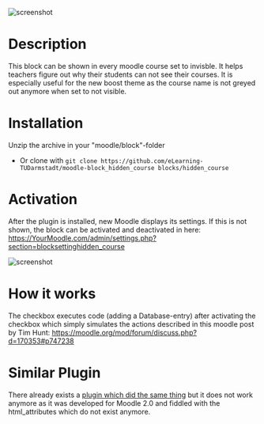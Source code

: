 ![screenshot](https://user-images.githubusercontent.com/15816473/33555151-8ee5f1b4-d8ff-11e7-844f-26375a53a853.jpg)

Description
===================
This block can be shown in every moodle course set to invisble. It helps teachers figure out why their students can not see their courses.
It is especially useful for the new boost theme as the course name is not greyed out anymore when set to not visible.

Installation
===================
Unzip the archive in your "moodle/block"-folder
* Or clone with ```git clone https://github.com/eLearning-TUDarmstadt/moodle-block_hidden_course blocks/hidden_course```

Activation
===================
After the plugin is installed, new Moodle displays its settings. If this is not shown, the block can be activated and deactivated in here:
https://YourMoodle.com/admin/settings.php?section=blocksettinghidden_course

![screenshot](https://user-images.githubusercontent.com/15816473/34302074-a12de6a4-e72f-11e7-806d-f6019ef78738.jpg)

How it works
===================
The checkbox executes code (adding a Database-entry) after activating the checkbox which simply simulates the actions described in this moodle post by Tim Hunt:
https://moodle.org/mod/forum/discuss.php?d=170353#p747238

Similar Plugin
===================
There already exists a [plugin which did the same thing](https://moodle.org/plugins/block_hiddencourse) but it does not work anymore as it was developed for Moodle 2.0 and fiddled with the html_attributes which do not exist anymore.
